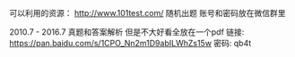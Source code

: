 可以利用的资源：
http://www.101test.com/ 随机出题 账号和密码放在微信群里

2010.7 - 2016.7 真题和答案解析 但是不大好看全放在一个pdf
链接: https://pan.baidu.com/s/1CPO_Nn2m1D9abILWhZs15w  密码: qb4t

